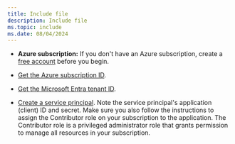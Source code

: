 ```yaml
---
title: Include file
description: Include file
ms.topic: include
ms.date: 08/04/2024
---
```


- **Azure subscription:** If you don't have an Azure subscription, create a [free account](https://azure.microsoft.com/pricing/purchase-options/azure-account?cid=msft_learn) before you begin.

- [Get the Azure subscription ID](/azure/media-services/latest/setup-azure-subscription-how-to?tabs=portal).

- [Get the Microsoft Entra tenant ID](/azure/active-directory/fundamentals/how-to-find-tenant).

- [Create a service principal](/azure/active-directory/develop/howto-create-service-principal-portal). Note the service principal's application (client) ID and secret. Make sure you also follow the instructions to assign the Contributor role on your subscription to the application. The Contributor role is a privileged administrator role that grants permission to manage all resources in your subscription.
